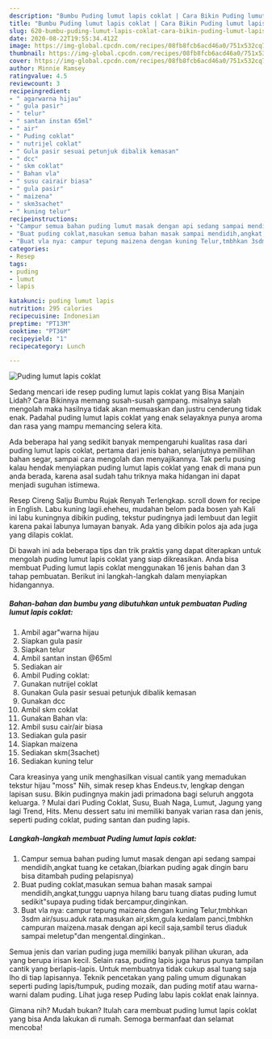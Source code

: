 ```yaml
---
description: "Bumbu Puding lumut lapis coklat | Cara Bikin Puding lumut lapis coklat Yang Lezat Sekali"
title: "Bumbu Puding lumut lapis coklat | Cara Bikin Puding lumut lapis coklat Yang Lezat Sekali"
slug: 620-bumbu-puding-lumut-lapis-coklat-cara-bikin-puding-lumut-lapis-coklat-yang-lezat-sekali
date: 2020-08-22T19:55:34.412Z
image: https://img-global.cpcdn.com/recipes/08fb8fcb6acd46a0/751x532cq70/puding-lumut-lapis-coklat-foto-resep-utama.jpg
thumbnail: https://img-global.cpcdn.com/recipes/08fb8fcb6acd46a0/751x532cq70/puding-lumut-lapis-coklat-foto-resep-utama.jpg
cover: https://img-global.cpcdn.com/recipes/08fb8fcb6acd46a0/751x532cq70/puding-lumut-lapis-coklat-foto-resep-utama.jpg
author: Minnie Ramsey
ratingvalue: 4.5
reviewcount: 3
recipeingredient:
- " agarwarna hijau"
- " gula pasir"
- " telur"
- " santan instan 65ml"
- " air"
- " Puding coklat"
- " nutrijel coklat"
- " Gula pasir sesuai petunjuk dibalik kemasan"
- " dcc"
- " skm coklat"
- " Bahan vla"
- " susu cairair biasa"
- " gula pasir"
- " maizena"
- " skm3sachet"
- " kuning telur"
recipeinstructions:
- "Campur semua bahan puding lumut masak dengan api sedang sampai mendidih,angkat tuang ke cetakan,(biarkan puding agak dingin baru bisa ditambah puding pelapisnya)"
- "Buat puding coklat,masukan semua bahan masak sampai mendidih,angkat,tunggu uapnya hilang baru tuang diatas puding lumut sedikit&#34;supaya puding tidak bercampur,dinginkan."
- "Buat vla nya: campur tepung maizena dengan kuning Telur,tmbhkan 3sdm air/susu.aduk rata.masukan air,skm,gula kedalam panci,tmbhkn campuran maizena.masak dengan api kecil saja,sambil terus diaduk sampai meletup&#34;dan mengental.dinginkan.."
categories:
- Resep
tags:
- puding
- lumut
- lapis

katakunci: puding lumut lapis 
nutrition: 295 calories
recipecuisine: Indonesian
preptime: "PT13M"
cooktime: "PT36M"
recipeyield: "1"
recipecategory: Lunch

---
```



![Puding lumut lapis coklat](https://img-global.cpcdn.com/recipes/08fb8fcb6acd46a0/751x532cq70/puding-lumut-lapis-coklat-foto-resep-utama.jpg)

Sedang mencari ide resep puding lumut lapis coklat yang Bisa Manjain Lidah? Cara Bikinnya memang susah-susah gampang. misalnya salah mengolah maka hasilnya tidak akan memuaskan dan justru cenderung tidak enak. Padahal puding lumut lapis coklat yang enak selayaknya punya aroma dan rasa yang mampu memancing selera kita.

Ada beberapa hal yang sedikit banyak mempengaruhi kualitas rasa dari puding lumut lapis coklat, pertama dari jenis bahan, selanjutnya pemilihan bahan segar, sampai cara mengolah dan menyajikannya. Tak perlu pusing kalau hendak menyiapkan puding lumut lapis coklat yang enak di mana pun anda berada, karena asal sudah tahu triknya maka hidangan ini dapat menjadi suguhan istimewa.

Resep Cireng Salju Bumbu Rujak Renyah Terlengkap. scroll down for recipe in English. Labu kuning lagii.eheheu, mudahan belom pada bosen yah Kali ini labu kuningnya dibikin puding, tekstur pudingnya jadi lembuut dan legiit karena pakai labunya lumayan banyak. Ada yang dibikin polos aja ada juga yang dilapis coklat.


Di bawah ini ada beberapa tips dan trik praktis yang dapat diterapkan untuk mengolah puding lumut lapis coklat yang siap dikreasikan. Anda bisa membuat Puding lumut lapis coklat menggunakan 16 jenis bahan dan 3 tahap pembuatan. Berikut ini langkah-langkah dalam menyiapkan hidangannya.

<!--inarticleads1-->

##### Bahan-bahan dan bumbu yang dibutuhkan untuk pembuatan Puding lumut lapis coklat:

1. Ambil  agar&#34;warna hijau
1. Siapkan  gula pasir
1. Siapkan  telur
1. Ambil  santan instan @65ml
1. Sediakan  air
1. Ambil  Puding coklat:
1. Gunakan  nutrijel coklat
1. Gunakan  Gula pasir sesuai petunjuk dibalik kemasan
1. Gunakan  dcc
1. Ambil  skm coklat
1. Gunakan  Bahan vla:
1. Ambil  susu cair/air biasa
1. Sediakan  gula pasir
1. Siapkan  maizena
1. Sediakan  skm(3sachet)
1. Sediakan  kuning telur


Cara kreasinya yang unik menghasilkan visual cantik yang memadukan tekstur hijau &#34;moss&#34; Nih, simak resep khas Endeus.tv, lengkap dengan lapisan susu. Bikin pudingnya makin jadi primadona bagi seluruh anggota keluarga. ? Mulai dari Puding Coklat, Susu, Buah Naga, Lumut, Jagung yang lagi Trend, Hits. Menu dessert satu ini memiliki banyak varian rasa dan jenis, seperti puding coklat, puding santan dan puding lapis. 

<!--inarticleads2-->

##### Langkah-langkah membuat Puding lumut lapis coklat:

1. Campur semua bahan puding lumut masak dengan api sedang sampai mendidih,angkat tuang ke cetakan,(biarkan puding agak dingin baru bisa ditambah puding pelapisnya)
1. Buat puding coklat,masukan semua bahan masak sampai mendidih,angkat,tunggu uapnya hilang baru tuang diatas puding lumut sedikit&#34;supaya puding tidak bercampur,dinginkan.
1. Buat vla nya: campur tepung maizena dengan kuning Telur,tmbhkan 3sdm air/susu.aduk rata.masukan air,skm,gula kedalam panci,tmbhkn campuran maizena.masak dengan api kecil saja,sambil terus diaduk sampai meletup&#34;dan mengental.dinginkan..


Semua jenis dan varian puding juga memiliki banyak pilihan ukuran, ada yang berupa irisan kecil. Selain rasa, puding lapis juga harus punya tampilan cantik yang berlapis-lapis. Untuk membuatnya tidak cukup asal tuang saja lho di tiap lapisannya. Teknik pencetakan yang paling umum digunakan seperti puding lapis/tumpuk, puding mozaik, dan puding motif atau warna-warni dalam puding. Lihat juga resep Puding labu lapis coklat enak lainnya. 

Gimana nih? Mudah bukan? Itulah cara membuat puding lumut lapis coklat yang bisa Anda lakukan di rumah. Semoga bermanfaat dan selamat mencoba!
